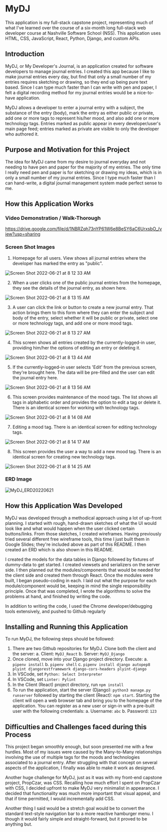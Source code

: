# MyDJ
This application is my full-stack capstone project, representing much of what I've learned over the course of a six-month long full-stack web developer course at Nashville Software School (NSS). This application uses HTML, CSS, JavaScript, React, Python, Django, and custom APIs. 

## Introduction
MyDJ, or My Developer's Journal, is an application created for software developers to manage journal entries. I created this app because I like to make journal entries every day, but find that only a small number of my entries requires sketching or drawing, so they end up being pure text based. Since I can type much faster than I can write with pen and paper, I felt a digital recording method for my journal entries would be a nice-to-have application.

MyDJ allows a developer to enter a journal entry with a subject, the substance of the entry (body), mark the entry as either public or private, add one or more tags to represent his/her mood, and also add one or more technology tags. Entries marked as public appear in every developer/user's main page feed; entries marked as private are visible to only the developer who authored it.

## Purpose and Motivation for this Project
The idea for MyDJ came from my desire to journal everyday and not needing to have pen and paper for the majority of my entries. The only time I really need pen and paper is for sketching or drawing my ideas, which is in only a small number of my journal entries. Since I type much faster than I can hand-write, a digital journal management system made perfect sense to me.


## How this Application Works

### Video Demonstration / Walk-Thorough

 https://drive.google.com/file/d/1NBRZqh73nYP61W6e8BeSY6aC6UrxsbO_/view?usp=sharing

### Screen Shot Images

1. Homepage for all users. View shows all journal entries where the developer has marked the entry as "public". 

![Screen Shot 2022-06-21 at 8 12 33 AM](https://user-images.githubusercontent.com/10354411/174810903-9aee1047-68e0-44c4-bda8-72b4d8a52034.png)


2. When a user clicks one of the public journal entries from the homepage, they see the details of the journal entry, as shown here.

![Screen Shot 2022-06-21 at 8 13 15 AM](https://user-images.githubusercontent.com/10354411/174810941-2c8b0f89-5fad-425f-a076-b603ff37220a.png)


3. A user can click the link or button to create a new journal entry. That action brings them to this form where they can enter the subject and body of the entry, select whether it will be public or private, select one or more technology tags, and add one or more mood tags.

![Screen Shot 2022-06-21 at 8 13 27 AM](https://user-images.githubusercontent.com/10354411/174810983-1dbb9aa9-5a46-4a0f-96cc-bfd61f689190.png)


4. This screen shows all entries created by the currently-logged-in user, providing him/her the options of editing an entry or deleting it.

![Screen Shot 2022-06-21 at 8 13 44 AM](https://user-images.githubusercontent.com/10354411/174811022-c3bf21b3-02b1-4085-a92b-d2bd8f931c27.png)


5.  If the currently-logged-in user selects 'Edit' from the previous screen, they're brought here. The data will be pre-filled and the user can edit the journal entry here.

![Screen Shot 2022-06-21 at 8 13 56 AM](https://user-images.githubusercontent.com/10354411/174811052-b5aa787a-c9b6-4dbd-96dc-f12fa6f6d82a.png)


6.  This screen provides maintenance of the mood tags. The list shows all tags in alphabetic order and provides the option to edit a tag or delete it. There is an identical screen for working with technology tags.

![Screen Shot 2022-06-21 at 8 14 08 AM](https://user-images.githubusercontent.com/10354411/174811097-a4dbef34-fd8f-4451-9b6e-e6ad74aaf5fa.png)


7. Editing a mood tag. There is an identical screen for editing technology tags.

![Screen Shot 2022-06-21 at 8 14 17 AM](https://user-images.githubusercontent.com/10354411/174811145-9f332f80-d623-4bf8-85bd-3cdeb51122ff.png)


8.  This screen provides the user a way to add a new mood tag. There is an identical screen for creating new technology tags.

![Screen Shot 2022-06-21 at 8 14 25 AM](https://user-images.githubusercontent.com/10354411/174811196-1b7cfbce-804f-4f62-b295-da70c6d1f18f.png)



### ERD Image

![MyDJ_ERD20220621](https://user-images.githubusercontent.com/10354411/174880807-eb94b917-72b9-463a-8a31-07902f6d28a3.png)



## How this Application Was Developed
MyDJ was developed through a methodical approach using a lot of up-front planning. I started with rough, hand-drawn sketches of what the UI would look like and what would happen when the user clicked certain buttons/links. From those sketches, I created wireframes. Having previously tried several different free wireframe tools, this time I just built them in Google Slides; they're included above as part of this README. I then created an ERD which is also shown in this README. 

I created the models for the data tables in Django followed by fixtures of dummy-data to get started. I created viewsets and serializers on the server side. I then planned out the modules/components that would be needed for the client side and created them through React. Once the modules were built, I began pseudo-coding in each. I laid out what the purpose for each module/component would be, keeping in mind the single responsibility principle. Once that was completed, I wrote the algorithms to solve the problems at hand, and finished by writing the code.

In addition to writing the code, I used the Chrome developer/debugging tools extensively, and pushed to Github regularly

## Installing and Running this Application
To run MyDJ, the following steps should be followed: 
1. There are two Github repositories for MyDJ. Clone both the client and the server:
     a. Client: `MyDJ_React`
     b. Server: `MyDJ_Django`
2. Once cloned, move into your Django project directory. Execute:
     a. `pipenv install`
     b. `pipenv shell` 
     c. `pipenv install django autopep8 plyint djangorestframework django-cors-headers plyint-django`
3. In VSCode, set `Python: Select Interpreter`
4. In VSCode, set `Linter: Pylint`
5. In the Client (React) project directory, run `npm install`
6. To run the application, start the server (Django): `python3 manage.py runserver` followed by starting the client (React): `npm start`. Starting the client will open a web browser tab and bring you to the homepage of the application. You can register as a new user or sign-in with a pre-built user with the following credentials:
	a. Username: `abc`
  b. Password: `123`
  
  
## Difficulties and Challenges faced during this Process
This project began smoothly enough, but soon presented me with a few hurdles. Most of my issues were caused by the Many-to-Many relationships involving the use of multiple tags for the moods and technologies associated to a journal entry. After struggling with that concept on several aspects of the application, I finally was able to make it work as designed.

Another huge challenge for MyDJ, just as it was with my front-end capstone project, PropCzar, was CSS. Recalling how much effort I spent on PropCzar with CSS, I decided upfront to make MyDJ very minimalist in appearance. I decided that functionality was much more important that visual appeal, and that if time permitted, I would incrementally add CSS. 

Another thing I said would be a stretch goal would be to convert the standard text-style navigation bar to a more reactive hamburger menu. I though it would fairly simple and straight-forward, but it proved to be anything but. 





